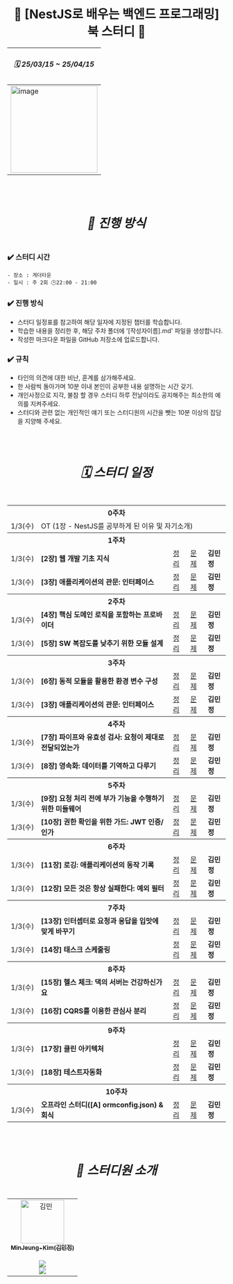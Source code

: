 #  <div align="center"> 📖 [NestJS로 배우는 백엔드 프로그래밍] 북 스터디 📖 </div>

  
<div align="center">
   
| <h5> 🗓️ 25/03/15 ~ 25/04/15 </h5> |
| --- |
| <img width="200" alt="image" src="https://github.com/user-attachments/assets/fe724431-2822-4420-a271-f162f762dca6"/> |

</div>

<br/>
<br/>
 

#  <div align="center"> <h5> 📢 진행 방식 </h5> </div>
### ✔️ 스터디 시간
    - 장소 : 게더타운
    - 일시 : 주 2회 🕒22:00 - 21:00

### ✔️ 진행 방식
- 스터디 일정표를 참고하여 해당 일자에 지정된 챕터를 학습합니다.
- 학습한 내용을 정리한 후, 해당 주차 폴더에 '[작성자이름].md' 파일을 생성합니다.
- 작성한 마크다운 파일을 GitHub 저장소에 업로드합니다. 
 

### ✔️ 규칙
- 타인의 의견에 대한 비난, 훈계를 삼가해주세요. 
- 한 사람씩 돌아가며 10분 이내 본인이 공부한 내용 설명하는 시간 갖기.
- 개인사정으로 지각, 불참 할 경우 스터디 하루 전날이라도 공지해주는 최소한의 예의를 지켜주세요.
- 스터디와 관련 없는 개인적인 얘기 또는 스터디원의 시간을 뺏는 10분 이상의 잡담을 지양해 주세요.

<br/>
<br/>

#  <div align="center"><h5>🗓️ 스터디 일정 </h5></div>
<div align="center">
   
<table>
  <tr>
    <th colspan="5">0주차</th>
  </tr>
  <tr>
    <td>1/3(수)</td>
    <td  colspan="4">OT (1장 - NestJS를 공부하게 된 이유 및 자기소개)</td>
  </tr>
  <tr>
    <th colspan="5">1주차</th>
  </tr>
  <tr>
    <td>1/3(수)</td>
    <td> <b>[2장] 웹 개발 기초 지식</b></td>
    <td><a href="#">정리</a></td>
    <td><a href="#">문제</a></td>
    <td> <b>김민정</b></td> 
  </tr>
   <tr>
    <td>1/3(수)</td>
    <td> <b>[3장] 애플리케이션의 관문: 인터페이스</b></td>
    <td><a href="#">정리</a></td>
    <td><a href="#">문제</a></td>
    <td> <b>김민정</b></td> 
  </tr>
  <tr>
    <th colspan="5">2주차</th>
  </tr>
  <tr>
    <td>1/3(수)</td>
    <td> <b>[4장] 핵심 도메인 로직을 포함하는 프로바이더</b></td>
    <td><a href="#">정리</a></td>
    <td><a href="#">문제</a></td>
    <td> <b>김민정</b></td> 
  </tr>
   <tr>
    <td>1/3(수)</td>
    <td> <b>[5장] SW 복잡도를 낮추기 위한 모듈 설계</b></td>
    <td><a href="#">정리</a></td>
    <td><a href="#">문제</a></td>
    <td> <b>김민정</b></td> 
  </tr>
  <tr>
    <th colspan="5">3주차</th>
  </tr>
  <tr>
    <td>1/3(수)</td>
    <td> <b>[6장] 동적 모듈을 활용한 환경 변수 구성</b></td>
    <td><a href="#">정리</a></td>
    <td><a href="#">문제</a></td>
    <td> <b>김민정</b></td> 
  </tr>
   <tr>
    <td>1/3(수)</td>
    <td> <b>[3장] 애플리케이션의 관문: 인터페이스</b></td>
    <td><a href="#">정리</a></td>
    <td><a href="#">문제</a></td>
    <td> <b>김민정</b></td> 
  </tr>
   <tr>
    <th colspan="5">4주차</th>
  </tr>
  <tr>
    <td>1/3(수)</td>
    <td> <b>[7장] 파이프와 유효성 검사: 요청이 제대로 전달되었는가</b></td>
    <td><a href="#">정리</a></td>
    <td><a href="#">문제</a></td>
    <td> <b>김민정</b></td> 
  </tr>
   <tr>
    <td>1/3(수)</td>
    <td> <b>[8장] 영속화: 데이터를 기역하고 다루기</b></td>
    <td><a href="#">정리</a></td>
    <td><a href="#">문제</a></td>
    <td> <b>김민정</b></td> 
  </tr>
   <tr>
    <th colspan="5">5주차</th>
  </tr>
  <tr>
    <td>1/3(수)</td>
    <td> <b>[9장] 요청 처리 전에 부가 기능을 수행하기 위한 미들웨어</b></td>
    <td><a href="#">정리</a></td>
    <td><a href="#">문제</a></td>
    <td> <b>김민정</b></td> 
  </tr>
   <tr>
    <td>1/3(수)</td>
    <td> <b>[10장] 권한 확인을 위한 가드: JWT 인증/인가</b></td>
    <td><a href="#">정리</a></td>
    <td><a href="#">문제</a></td>
    <td> <b>김민정</b></td> 
  </tr>
   <tr>
    <th colspan="5">6주차</th>
  </tr>
  <tr>
    <td>1/3(수)</td>
    <td> <b>[11장] 로깅: 애플리케이션의 동작 기록</b></td>
    <td><a href="#">정리</a></td>
    <td><a href="#">문제</a></td>
    <td> <b>김민정</b></td> 
  </tr>
   <tr>
    <td>1/3(수)</td>
    <td> <b>[12장] 모든 것은 항상 실패한다: 예외 필터</b></td>
    <td><a href="#">정리</a></td>
    <td><a href="#">문제</a></td>
    <td> <b>김민정</b></td> 
  </tr>
  <tr>
    <th colspan="5">7주차</th>
  </tr>
  <tr>
    <td>1/3(수)</td>
    <td> <b>[13장] 인터셉터로 요청과 응답을 입맛에 맞게 바꾸기</b></td>
    <td><a href="#">정리</a></td>
    <td><a href="#">문제</a></td>
    <td> <b>김민정</b></td> 
  </tr>
   <tr>
    <td>1/3(수)</td>
    <td> <b>[14장] 태스크 스케줄링</b></td>
    <td><a href="#">정리</a></td>
    <td><a href="#">문제</a></td>
    <td> <b>김민정</b></td> 
  </tr>
  <tr>
    <th colspan="5">8주차</th>
  </tr>
  <tr>
    <td>1/3(수)</td>
    <td> <b>[15장] 헬스 체크: 댁의 서버는 건강하신가요</b></td>
    <td><a href="#">정리</a></td>
    <td><a href="#">문제</a></td>
    <td> <b>김민정</b></td> 
  </tr>
   <tr>
    <td>1/3(수)</td>
    <td> <b>[16장] CQRS를 이용한 관심사 분리</b></td>
    <td><a href="#">정리</a></td>
    <td><a href="#">문제</a></td>
    <td> <b>김민정</b></td> 
  </tr>
  <tr>
    <th colspan="5">9주차</th>
  </tr>
  <tr>
    <td>1/3(수)</td>
    <td> <b>[17장] 클린 아키텍처</b></td>
    <td><a href="#">정리</a></td>
    <td><a href="#">문제</a></td>
    <td> <b>김민정</b></td> 
  </tr>
   <tr>
    <td>1/3(수)</td>
    <td> <b>[18장] 테스트자동화 </b></td>
    <td><a href="#">정리</a></td>
    <td><a href="#">문제</a></td>
    <td> <b>김민정</b></td> 
  </tr>
  <tr>
    <th colspan="5">10주차</th>
  </tr>
  <tr>
    <td>1/3(수)</td>
    <td> <b> 오프라인 스터디([A] ormconfig.json) & 회식</b></td>
    <td><a href="#">정리</a></td>
    <td><a href="#">문제</a></td>
    <td> <b>김민정</b></td> 
  </tr>
    
</table>

</div>

<br/>
<br/>


#  <div align="center"> <h5> 👋 스터디원 소개 </h5> </div> 

<div align="center">
  <table>
    <tr>
      <td align="center">
        <a href="https://github.com/MinJeung-Kim">
          <img src="https://avatars.githubusercontent.com/u/79193369?v=4" width="100px;" alt="김민"/>
          <br />
          <sub><b>MinJeung-Kim(김민정)</b></sub>
          <br />
        </a>
        <br /> 
          <img src="https://img.shields.io/badge/출석률-0%2F10-blue?style=flat-square"/> 
        <br />
        <a href="https://github.com/roxie-dev/NestJS-Book-Study/pulls?q=assignee%3AMinJeung-Kim">
          <img src="https://img.shields.io/badge/PR-보러가기-blueviolet?style=flat-square"/>
        </a>
        <br />
      </td>


